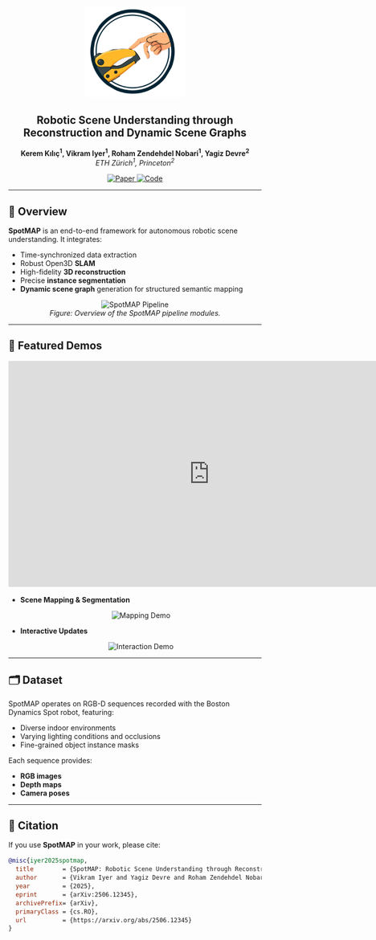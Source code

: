 <p align="center">
  <img src="images/spotmap_logo.png" alt="SpotMAP Logo" width="200" />
</p>

<h2 align="center">
  Robotic Scene Understanding through Reconstruction and Dynamic Scene Graphs
</h2>

<p align="center">
  <strong>Kerem Kılıç<sup>1</sup>, Vikram Iyer<sup>1</sup>, Roham Zendehdel Nobari<sup>1</sup>, Yagiz Devre<sup>2</sup></strong><br>
  <em>ETH Zürich<sup>1</sup>, Princeton<sup>2</sup></em>
</p>

<p align="center">
  <a href="https://arxiv.org/abs/2506.12345">
    <img src="https://img.shields.io/badge/Paper-arXiv-red?style=for-the-badge&logo=arxiv" alt="Paper">
  </a>
  <a href="https://github.com/your_repo_link">
    <img src="https://img.shields.io/badge/Code-GitHub-black?style=for-the-badge&logo=github" alt="Code">
  </a>
</p>

---

## 📌 Overview

**SpotMAP** is an end-to-end framework for autonomous robotic scene understanding. It integrates:

- Time-synchronized data extraction  
- Robust Open3D **SLAM**  
- High-fidelity **3D reconstruction**  
- Precise **instance segmentation**  
- **Dynamic scene graph** generation for structured semantic mapping  

<p align="center">
  <img src="images/pipeline_overview.png" alt="SpotMAP Pipeline" width="800"/>
  <br>
  <em>Figure: Overview of the SpotMAP pipeline modules.</em>
</p>

---

## 🎥 Featured Demos

<p align="center">
  <iframe width="800" height="450"
          src="https://www.youtube.com/embed/ETMJrnWWVg8"
          frameborder="0"
          allow="accelerometer; autoplay; encrypted-media; gyroscope; picture-in-picture"
          allowfullscreen>
  </iframe>
</p>

- **Scene Mapping & Segmentation**  
  <p align="center">
    <img src="images/mapping_demo.gif" alt="Mapping Demo" width="600"/>
  </p>

- **Interactive Updates**  
  <p align="center">
    <img src="images/interaction_demo.gif" alt="Interaction Demo" width="600"/>
  </p>

---

## 🗂️ Dataset

SpotMAP operates on RGB-D sequences recorded with the Boston Dynamics Spot robot, featuring:

- Diverse indoor environments  
- Varying lighting conditions and occlusions  
- Fine-grained object instance masks  

Each sequence provides:

- **RGB images**  
- **Depth maps**  
- **Camera poses**  

---

## 📄 Citation

If you use **SpotMAP** in your work, please cite:

```bibtex
@misc{iyer2025spotmap,
  title        = {SpotMAP: Robotic Scene Understanding through Reconstruction and Dynamic Scene Graphs},
  author       = {Vikram Iyer and Yagiz Devre and Roham Zendehdel Nobari and Kerem Kılıç},
  year         = {2025},
  eprint       = {arXiv:2506.12345},
  archivePrefix= {arXiv},
  primaryClass = {cs.RO},
  url          = {https://arxiv.org/abs/2506.12345}
}
